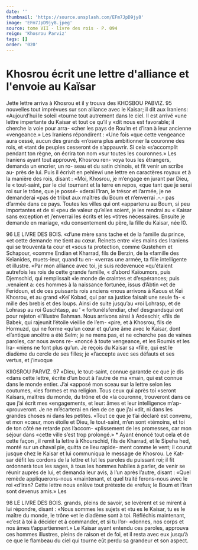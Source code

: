 ```yaml
---
date: ''
thumbnail: 'https://source.unsplash.com/EFm7JpD9jy8'
image: 'EFm7JpD9jy8.jpeg'
source: tome VII - livre des rois - P. 094
reign: 'Khosrou Parviz'
tags: []
order: '020'
---
```


# Khosrou écrit une lettre d'alliance et l'envoie au Kaïsar

Jette lettre arriva à Khosrou et il y trouva des
KHOSBOU PABVlZ. 95 nouvelles tout imprévues sur son alliance avec le
Kaisar; il dit aux Iraniens: «Aujourd’hui le soleil «tourne tout autrement dans le ciel. Il est arrivé «une lettre impertante du Kaisar et tout ce qu’il y «dit nous est favorable; il cherche la voie pour arra- «cher les pays de Rou’m et d’lran à leur ancienne «vengeance.» Les Iraniens répondirent : «Une fois
«que cette vengeance aura cessé, aucun des grands «n’osera plus ambitionner la couronne des rois, et «tant de peuples cesseront de s’appauvrir. Si cela
«s’accomplit pendant ton règne, on écrira ton nom «sur toutes les couronnes.»
Les Iraniens ayant tout approuvé, Khosrou ren- voya tous les étrangers, demanda un encrier, un ro- seau et du satin chinois, et fit venir un scribe au- près de lui. Puis il écrivit en pehlewi une lettre en caractères royaux et à la manière des rois, disant : «Moi, Khosrou, je m’engage en jurant par Dieu, le
« tout-saint, par le ciel tournant et la terre en repos, «que tant que je serai roi sur le trône, que je possé- «derai l’lran, le trésor et l’armée, je ne demanderai
«pas de tribut aux maîtres du Boum et n’enverrai
.-.- pas d’armée dans ce pays. Toutes les villes qui ont «appartenu au Boum, si peu importantes et de si
«peu de valeur qu’elles soient, je les rendrai au « Kaisar sans exception et j’enverrai les écrits et les «titres nécessaires. Ensuite je demande en mariage, «du consentement du père, la fille du Kaisar, née
I0.

96 LE LIVRE DES BOIS.
«d’une mère sans tache et de la famille du prince,
«et cette demande me tient au cœur. Reinets entre «les mains des Iraniens qui se trouventà ta cour et «sous ta protection, comme Gustehem et Schapour, «comme Endian et Kharrad, fils de Berzin, de la «famille des Keïanides, muets-leur, quand tu en- «verras une armée, ta fille intelligente et illustre.
«Par mon alliance avec toi, je suis redevenuce «qu’étaient autrefois les rois de cette grande famille,
« d’abord Kaïoumors, puis Djemschid, qui remplissait
«le monde de craintes et d’espérances; puis .venaient
a: ces hommes à la naissance fortunée, issus d’Abtin
«et de Feridoun, et de ces puissants rois anciens «nous arrivons à Kaous et Keï Khosrou, et au grand «Keï Kobad, qui par sa justice faisait une seule fa-
« mille des brebis et des loups. Ainsi de suite jusqu’au «roi Lohrasp, et de Lohrasp au roi Guschtasp, au ’
« fortunéIsfendiar, chef desgrandsqui ont pour rejeton «l’illustre Bahman. Nous arrivons ainsi à Ardeschir,
«fils de Babek, qui rajeunit l’étoile vieillie de l’em-
«pire, et à Khosrou, fils de Hormuzd, qui ne forme «qu’un cœur et qu’une âme avec le Kaisar, dont
«l’antique ancêtre a été Selm; je ne mens pas, et ne «cherche pas de vaines paroles, car nous avons re- «noncé à toute vengeance, et les Roumis et les Ira- «niens ne font plus qu’un. Je reçois du Kaisar sa «fille, qui est le diadème du cercle de ses filles; je «l’accepte avec ses défauts et ses vertus, et j’invoque

KIIOSROU PARVIZ. 97 «Dieu, le tout-saint, connue garantde ce que je dis
«dans cette lettre, écrite d’un bout à l’autre de ma
«main, qui est connue dans le monde entier. J’ai «apposé mon sceau sur la lettre selon les coutumes, «les formes et ma religion. Tous ceux qui après toi «seront Kaîsars, maîtres du monde, du trône et de
«la couronne, trouveront dans ce que j’ai écrit mes «engagements, et leur: âmes et leur intelligence m’ap- «prouveront. Je ne m’écarterai en rien de ce que j’ai
«dit, ni dans les grandes choses ni dans les petites. «Tout ce que je t’ai déclaré est convenu, et mon
«cœur, mon étoile et Dieu, le tout-saint, m’en sont «témoins, et toi de ton côté ne retarde pas l’accom- «plissement de les promesses, car mon séjour dans «cette ville s’est trop prolongé.» \*
Ayant énoncé tout cela et de cette façon , il remit
la lettre à Khourschid, fils de Kharrad, et le Sipeha hed, monté sur un chaval pie, quitta ce lieu rapide- ment comme le vent; il courut jusque chez le Kaisar et lui communiqua le message de Khosrou. Le Kat- sar défit les cordons de la lettre et lut les paroles du
puissant roi; il fit ordonnerà tous les sages, à tous les hommes habiles à parler, de venir se réunir auprès de lui, et demanda leur avis, à l’un après l’autre, disant : «Quel remède appliquerons-nous «maintenant, et quel traité ferons-nous avec le roi «d’lran? Cette lettre nous enlève tout prétexte de «refus; le Boum et l’Iran sont devenus amis.» Les

98 LE LIVRE DES BOIS.
grands, pleins de savoir, se levèrent et se mirent à
lui répondre, disant : «Nous sommes les sujets et «tu es le Kaisar, tu es le maître du monde, le trône «et le diadème sont à toi. Réfléchis maintenant, «c’est à toi à décider et à commander, et si tu l’or-
«donnes, nos corps et nos âmes t’appartiennent.»
Le Kaïsar ayant entendu ces paroles, approuva ces hommes illustres, pleins de raison et de foi, et il resta avec eux jusqu’à ce que le flambeau du ciel qui tourne eût perdu sa grandeur et son aspect.
